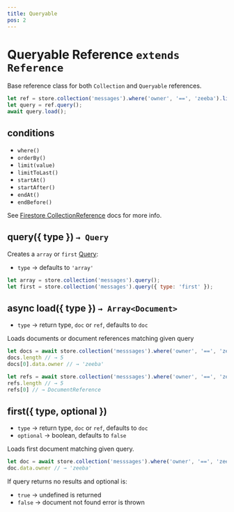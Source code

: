 ```yaml
---
title: Queryable
pos: 2
---
```


# Queryable Reference `extends Reference`

Base reference class for both `Collection` and `Queryable` references.

``` javascript
let ref = store.collection('messages').where('owner', '==', 'zeeba').limit(1);
let query = ref.query();
await query.load();
```

## conditions

* `where()`
* `orderBy()`
* `limit(value)`
* `limitToLast()`
* `startAt()`
* `startAfter()`
* `endAt()`
* `endBefore()`

See [Firestore CollectionReference](https://firebase.google.com/docs/reference/js/firebase.firestore.CollectionReference) docs for more info.

## query({ type }) `→ Query`

Creates a `array` or `first` [Query](api/firestore/query):

* `type` → defaults to `'array'`

``` javascript
let array = store.collection('messages').query();
let first = store.collection('messages').query({ type: 'first' });
```

## async load({ type }) `→ Array<Document>`

* `type` → return type, `doc` or `ref`, defaults to `doc`

Loads documents or document references matching given query

``` javascript
let docs = await store.collection('messsages').where('owner', '==', 'zeeba').load();
docs.length // → 5
docs[0].data.owner // → 'zeeba'
```

``` javascript
let refs = await store.collection('messsages').where('owner', '==', 'zeeba').load({ type: 'ref' });
refs.length // → 5
refs[0] // → DocumentReference
```

## first({ type, optional })

* `type` → return type, `doc` or `ref`, defaults to `doc`
* `optional` → boolean, defaults to `false`

Loads first document matching given query.

``` javascript
let doc = await store.collection('messsages').where('owner', '==', 'zeeba').limit(1).first({ optional: true });
doc.data.owner // → 'zeeba'
```

If query returns no results and optional is:
* `true` → undefined is returned
* `false` → document not found error is thrown
